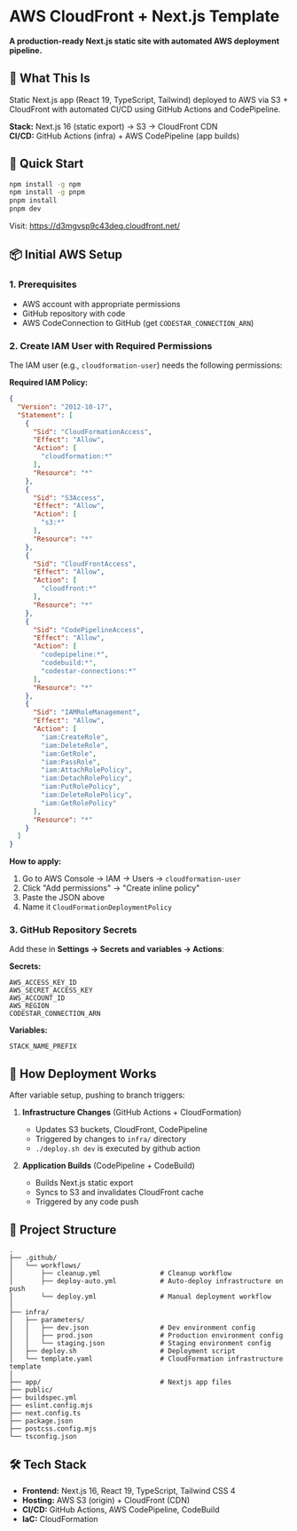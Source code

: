 # AWS CloudFront + Next.js Template

**A production-ready Next.js static site with automated AWS deployment pipeline.**

## 🎯 What This Is

Static Next.js app (React 19, TypeScript, Tailwind) deployed to AWS via S3 + CloudFront with automated CI/CD using GitHub Actions and CodePipeline.

**Stack:** Next.js 16 (static export) → S3 → CloudFront CDN  
**CI/CD:** GitHub Actions (infra) + AWS CodePipeline (app builds)

## 🚀 Quick Start

```bash
npm install -g npm
npm install -g pnpm
pnpm install
pnpm dev
```

Visit: <https://d3mgvsp9c43deq.cloudfront.net/>

## 📦 Initial AWS Setup

### 1. Prerequisites

- AWS account with appropriate permissions
- GitHub repository with code
- AWS CodeConnection to GitHub (get `CODESTAR_CONNECTION_ARN`)

### 2. Create IAM User with Required Permissions

The IAM user (e.g., `cloudformation-user`) needs the following permissions:

**Required IAM Policy:**

```json
{
  "Version": "2012-10-17",
  "Statement": [
    {
      "Sid": "CloudFormationAccess",
      "Effect": "Allow",
      "Action": [
        "cloudformation:*"
      ],
      "Resource": "*"
    },
    {
      "Sid": "S3Access",
      "Effect": "Allow",
      "Action": [
        "s3:*"
      ],
      "Resource": "*"
    },
    {
      "Sid": "CloudFrontAccess",
      "Effect": "Allow",
      "Action": [
        "cloudfront:*"
      ],
      "Resource": "*"
    },
    {
      "Sid": "CodePipelineAccess",
      "Effect": "Allow",
      "Action": [
        "codepipeline:*",
        "codebuild:*",
        "codestar-connections:*"
      ],
      "Resource": "*"
    },
    {
      "Sid": "IAMRoleManagement",
      "Effect": "Allow",
      "Action": [
        "iam:CreateRole",
        "iam:DeleteRole",
        "iam:GetRole",
        "iam:PassRole",
        "iam:AttachRolePolicy",
        "iam:DetachRolePolicy",
        "iam:PutRolePolicy",
        "iam:DeleteRolePolicy",
        "iam:GetRolePolicy"
      ],
      "Resource": "*"
    }
  ]
}
```

**How to apply:**

1. Go to AWS Console → IAM → Users → `cloudformation-user`
2. Click "Add permissions" → "Create inline policy"
3. Paste the JSON above
4. Name it `CloudFormationDeploymentPolicy`

### 3. GitHub Repository Secrets

Add these in **Settings → Secrets and variables → Actions**:

**Secrets:**

```text
AWS_ACCESS_KEY_ID
AWS_SECRET_ACCESS_KEY
AWS_ACCOUNT_ID
AWS_REGION
CODESTAR_CONNECTION_ARN
```

**Variables:**

```text
STACK_NAME_PREFIX
```

## 🔄 How Deployment Works

After variable setup, pushing to branch triggers:

1. **Infrastructure Changes** (GitHub Actions + CloudFormation)
   - Updates S3 buckets, CloudFront, CodePipeline
   - Triggered by changes to `infra/` directory
   - `./deploy.sh dev` is executed by github action

2. **Application Builds** (CodePipeline + CodeBuild)
   - Builds Next.js static export
   - Syncs to S3 and invalidates CloudFront cache
   - Triggered by any code push

## 📁 Project Structure

```text
.
├── .github/
│   └── workflows/
│       ├── cleanup.yml               # Cleanup workflow
│       ├── deploy-auto.yml           # Auto-deploy infrastructure on push
│       └── deploy.yml                # Manual deployment workflow
│
├── infra/
│   ├── parameters/
│   │   ├── dev.json                  # Dev environment config
│   │   ├── prod.json                 # Production environment config
│   │   └── staging.json              # Staging environment config
│   ├── deploy.sh                     # Deployment script
│   └── template.yaml                 # CloudFormation infrastructure template
│
├── app/                              # Nextjs app files
├── public/
├── buildspec.yml
├── eslint.config.mjs
├── next.config.ts
├── package.json
├── postcss.config.mjs
└── tsconfig.json
```

## 🛠️ Tech Stack

- **Frontend:** Next.js 16, React 19, TypeScript, Tailwind CSS 4
- **Hosting:** AWS S3 (origin) + CloudFront (CDN)
- **CI/CD:** GitHub Actions, AWS CodePipeline, CodeBuild
- **IaC:** CloudFormation
